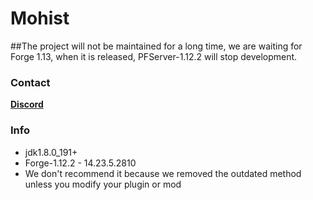 # Mohist

##The project will not be maintained for a long time, we are waiting for Forge 1.13, when it is released, PFServer-1.12.2 will stop development.

### Contact
   [**Discord**](https://discord.gg/HNmmrCV)

### Info
* jdk1.8.0_191+
* Forge-1.12.2 - 14.23.5.2810
* We don't recommend it because we removed the outdated method unless you modify your plugin or mod
